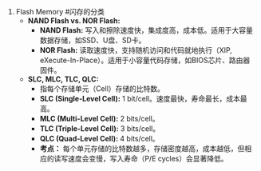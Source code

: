 1. Flash Memory #闪存的分类 
	*   **NAND Flash vs. NOR Flash:**
        *   **NAND Flash:** 写入和擦除速度快，集成度高，成本低。适用于大容量数据存储，如SSD、U盘、SD卡。
        *   **NOR Flash:** 读取速度快，支持随机访问和代码就地执行（XIP, eXecute-In-Place）。适用于小容量代码存储，如BIOS芯片、路由器固件。
    *   **SLC, MLC, TLC, QLC:**
        *   指每个存储单元（Cell）存储的比特数。
        *   **SLC (Single-Level Cell):** 1 bit/cell。速度最快，寿命最长，成本最高。
        *   **MLC (Multi-Level Cell):** 2 bits/cell。
        *   **TLC (Triple-Level Cell):** 3 bits/cell。
        *   **QLC (Quad-Level Cell):** 4 bits/cell。
        *   **考点：** 每个单元存储的比特数越多，存储密度越高，成本越低，但相应的读写速度会变慢，写入寿命（P/E cycles）会显著降低。